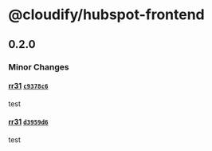 # @cloudify/hubspot-frontend

## 0.2.0

### Minor Changes

#### [rr31](https://github.com/revanth104) [`c9378c6`](https://github.com/revanth104/react-vite-monorepo/commit/c9378c654e024518ec7fc5eaaebbd2b27e807ff7)

test

#### [rr31](https://github.com/revanth104) [`d3959d6`](https://github.com/revanth104/react-vite-monorepo/commit/d3959d6657c873a7ac1fbc271053057f2df4dd32)

test
